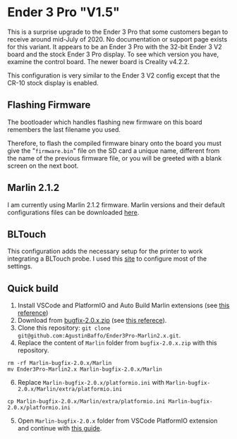 # Ender 3 Pro "V1.5"

This is a surprise upgrade to the Ender 3 Pro that some customers began to receive around mid-July of 2020. No documentation or support page exists for this variant. It appears to be an Ender 3 Pro with the 32-bit Ender 3 V2 board and the stock Ender 3 Pro display. To see which version you have, examine the control board. The newer board is Creality v4.2.2.

This configuration is very similar to the Ender 3 V2 config except that the CR-10 stock display is enabled.

## Flashing Firmware

The bootloader which handles flashing new firmware on this board remembers the last filename you used.

Therefore, to flash the compiled firmware binary onto the board you must give the "`firmware.bin`" file on the SD card a unique name, different from the name of the previous firmware file, or you will be greeted with a blank screen on the next boot.

## Marlin 2.1.2

I am currently using Marlin 2.1.2 firmware. Marlin versions and their default configurations files can be downloaded [here](https://marlinfw.org/meta/download/).

## BLTouch

This configuration adds the necessary setup for the printer to work integrating a BLTouch probe. I used this [site](https://3dprintscape.com/marlin-firmware-on-creality-board-complete-guide/) to configure most of the settings.

## Quick build
1. Install VSCode and PlatformIO and Auto Build Marlin extensions (see [this reference](https://automatedhome.party/2020/05/08/compiling-marlin-firmware-is-easy-dont-be-afraid-to-do-it/))
2. Download from [bugfix-2.0.x.zip](https://marlinfw.org/meta/download/) (see [this referece](https://3dprintscape.com/marlin-firmware-on-creality-board-complete-guide/)).
3. Clone this repository: `git clone git@github.com:AgustinBaffo/Ender3Pro-Marlin2.x.git`.
4. Replace the content of `Marlin` folder from `bugfix-2.0.x.zip` with this repository.
```
rm -rf Marlin-bugfix-2.0.x/Marlin
mv Ender3Pro-Marlin2.x Marlin-bugfix-2.0.x/Marlin
```
6. Replace `Marlin-bugfix-2.0.x/platformio.ini` with `Marlin-bugfix-2.0.x/Marlin/extra/platformio.ini`
```
cp Marlin-bugfix-2.0.x/Marlin/extra/platformio.ini Marlin-bugfix-2.0.x/platformio.ini
```
5. Open `Marlin-bugfix-2.0.x` folder from VSCode PlatformIO extension and continue with [this guide]([https://automatedhome.party/2020/05/08/compiling-marlin-firmware-is-easy-dont-be-afraid-to-do-it/](https://3dprintscape.com/marlin-firmware-on-creality-board-complete-guide/)).
